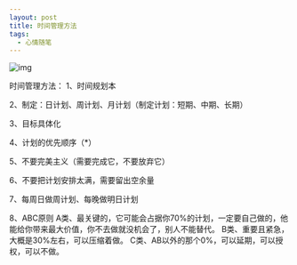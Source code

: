 ```yaml
---
layout: post
title: 时间管理方法
tags:
  - 心情随笔
---
```


![img](http://jiangjiawei.epizy.com/wp-content/uploads/2020/06/flowers-5229022_640.jpg)

时间管理方法：
1、时间规划本

<!--more-->

2、制定：日计划、周计划、月计划（制定计划：短期、中期、长期）

3、目标具体化

4、计划的优先顺序（*）

5、不要完美主义（需要完成它，不要放弃它）

6、不要把计划安排太满，需要留出空余量

7、每周日做周计划、每晚做明日计划

8、ABC原则
A类、最关键的，它可能会占据你70%的计划，一定要自己做的，他能给你带来最大价值，你不去做就没机会了，别人不能替代。
B类、重要且紧急，大概是30%左右，可以压缩着做。
C类、AB以外的那个0%，可以延期，可以授权，可以不做。